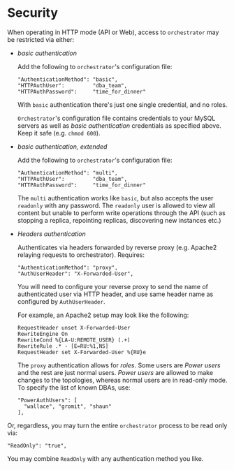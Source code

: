 # Security

When operating in HTTP mode (API or Web), access to `orchestrator` may be restricted via either:

* _basic authentication_

  Add the following to `orchestrator`'s configuration file:

      "AuthenticationMethod": "basic",
      "HTTPAuthUser":         "dba_team",
      "HTTPAuthPassword":     "time_for_dinner"

  With `basic` authentication there's just one single credential, and no roles.

  `Orchestrator`'s configuration file contains credentials to your MySQL servers as well as _basic authentication_
  credentials as specified above. Keep it safe (e.g. `chmod 600`).

* _basic authentication, extended_

  Add the following to `orchestrator`'s configuration file:

      "AuthenticationMethod": "multi",
      "HTTPAuthUser":         "dba_team",
      "HTTPAuthPassword":     "time_for_dinner"

  The `multi` authentication works like `basic`, but also accepts the user `readonly` with any password. The `readonly` user
  is allowed to view all content but unable to perform write operations through the API (such as stopping a replica,
  repointing replicas, discovering new instances etc.)

* _Headers authentication_

  Authenticates via headers forwarded by reverse proxy (e.g. Apache2 relaying requests to orchestrator).
  Requires:

      "AuthenticationMethod": "proxy",
      "AuthUserHeader": "X-Forwarded-User",

  You will need to configure your reverse proxy to send the name of authenticated user via HTTP header, and
  use same header name as configured by `AuthUserHeader`.

  For example, an Apache2 setup may look like the following:

      RequestHeader unset X-Forwarded-User
      RewriteEngine On
      RewriteCond %{LA-U:REMOTE_USER} (.+)
      RewriteRule .* - [E=RU:%1,NS]
      RequestHeader set X-Forwarded-User %{RU}e

  The `proxy` authentication allows for _roles_. Some users are _Power users_ and the rest are just normal users.
  _Power users_ are allowed to make changes to the topologies, whereas normal users are in read-only mode.
  To specify the list of known DBAs, use:

      "PowerAuthUsers": [
        "wallace", "gromit", "shaun"
      ],

Or, regardless, you may turn the entire `orchestrator` process to be read only via:

    "ReadOnly": "true",

You may combine `ReadOnly` with any authentication method you like.
